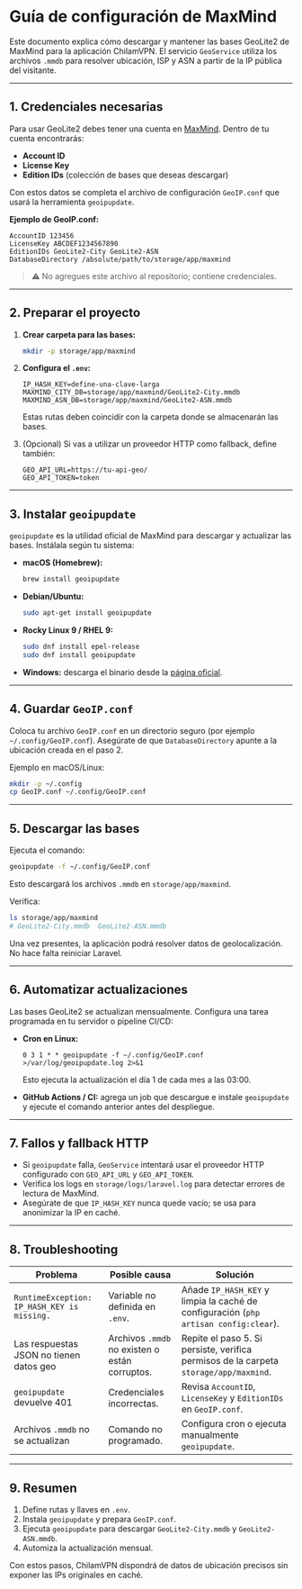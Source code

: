 # Guía de configuración de MaxMind

Este documento explica cómo descargar y mantener las bases GeoLite2 de MaxMind para la aplicación ChilamVPN. El servicio `GeoService` utiliza los archivos `.mmdb` para resolver ubicación, ISP y ASN a partir de la IP pública del visitante.

---

## 1. Credenciales necesarias

Para usar GeoLite2 debes tener una cuenta en [MaxMind](https://www.maxmind.com/). Dentro de tu cuenta encontrarás:

- **Account ID**
- **License Key**
- **Edition IDs** (colección de bases que deseas descargar)

Con estos datos se completa el archivo de configuración `GeoIP.conf` que usará la herramienta `geoipupdate`.

**Ejemplo de GeoIP.conf:**

```
AccountID 123456
LicenseKey ABCDEF1234567890
EditionIDs GeoLite2-City GeoLite2-ASN
DatabaseDirectory /absolute/path/to/storage/app/maxmind
```

> ⚠️ No agregues este archivo al repositorio; contiene credenciales.

---

## 2. Preparar el proyecto

1. **Crear carpeta para las bases:**
   ```bash
   mkdir -p storage/app/maxmind
   ```

2. **Configura el `.env`:**
   ```dotenv
   IP_HASH_KEY=define-una-clave-larga
   MAXMIND_CITY_DB=storage/app/maxmind/GeoLite2-City.mmdb
   MAXMIND_ASN_DB=storage/app/maxmind/GeoLite2-ASN.mmdb
   ```
   Estas rutas deben coincidir con la carpeta donde se almacenarán las bases.

3. (Opcional) Si vas a utilizar un proveedor HTTP como fallback, define también:
   ```dotenv
   GEO_API_URL=https://tu-api-geo/
   GEO_API_TOKEN=token
   ```

---

## 3. Instalar `geoipupdate`

`geoipupdate` es la utilidad oficial de MaxMind para descargar y actualizar las bases. Instálala según tu sistema:

- **macOS (Homebrew):**
  ```bash
  brew install geoipupdate
  ```
- **Debian/Ubuntu:**
  ```bash
  sudo apt-get install geoipupdate
  ```
- **Rocky Linux 9 / RHEL 9:**
  ```bash
  sudo dnf install epel-release
  sudo dnf install geoipupdate
  ```
- **Windows:** descarga el binario desde la [página oficial](https://dev.maxmind.com/geoip/updating-databases?lang=en#installing-geoip-update).

---

## 4. Guardar `GeoIP.conf`

Coloca tu archivo `GeoIP.conf` en un directorio seguro (por ejemplo `~/.config/GeoIP.conf`). Asegúrate de que `DatabaseDirectory` apunte a la ubicación creada en el paso 2.

Ejemplo en macOS/Linux:
```bash
mkdir -p ~/.config
cp GeoIP.conf ~/.config/GeoIP.conf
```

---

## 5. Descargar las bases

Ejecuta el comando:
```bash
geoipupdate -f ~/.config/GeoIP.conf
```
Esto descargará los archivos `.mmdb` en `storage/app/maxmind`.

Verifica:
```bash
ls storage/app/maxmind
# GeoLite2-City.mmdb  GeoLite2-ASN.mmdb
```

Una vez presentes, la aplicación podrá resolver datos de geolocalización. No hace falta reiniciar Laravel.

---

## 6. Automatizar actualizaciones

Las bases GeoLite2 se actualizan mensualmente. Configura una tarea programada en tu servidor o pipeline CI/CD:

- **Cron en Linux:**
  ```cron
  0 3 1 * * geoipupdate -f ~/.config/GeoIP.conf >/var/log/geoipupdate.log 2>&1
  ```
  Esto ejecuta la actualización el día 1 de cada mes a las 03:00.

- **GitHub Actions / CI:** agrega un job que descargue e instale `geoipupdate` y ejecute el comando anterior antes del despliegue.

---

## 7. Fallos y fallback HTTP

- Si `geoipupdate` falla, `GeoService` intentará usar el proveedor HTTP configurado con `GEO_API_URL` y `GEO_API_TOKEN`.
- Verifica los logs en `storage/logs/laravel.log` para detectar errores de lectura de MaxMind.
- Asegúrate de que `IP_HASH_KEY` nunca quede vacío; se usa para anonimizar la IP en caché.

---

## 8. Troubleshooting

| Problema | Posible causa | Solución |
|----------|---------------|----------|
| `RuntimeException: IP_HASH_KEY is missing.` | Variable no definida en `.env`. | Añade `IP_HASH_KEY` y limpia la caché de configuración (`php artisan config:clear`). |
| Las respuestas JSON no tienen datos geo | Archivos `.mmdb` no existen o están corruptos. | Repite el paso 5. Si persiste, verifica permisos de la carpeta `storage/app/maxmind`. |
| `geoipupdate` devuelve 401 | Credenciales incorrectas. | Revisa `AccountID`, `LicenseKey` y `EditionIDs` en `GeoIP.conf`. |
| Archivos `.mmdb` no se actualizan | Comando no programado. | Configura cron o ejecuta manualmente `geoipupdate`. |

---

## 9. Resumen

1. Define rutas y llaves en `.env`.
2. Instala `geoipupdate` y prepara `GeoIP.conf`.
3. Ejecuta `geoipupdate` para descargar `GeoLite2-City.mmdb` y `GeoLite2-ASN.mmdb`.
4. Automiza la actualización mensual.

Con estos pasos, ChilamVPN dispondrá de datos de ubicación precisos sin exponer las IPs originales en caché.
